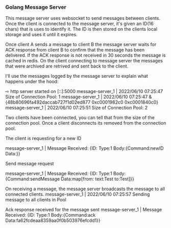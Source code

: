 ### Golang Message Server

This message server uses websocket to send messages between clients. Once the client is connected to the message server, it's given an ID(16 chars) that is uses to identify it. The ID is then stored on the clients local storage and uses it until it expires.

Once client A sends a message to client B the message server waits for ACK response from client B to confirm that the message has been delivered. If the ACK response is not received in 30 seconds the message is cached in redis. On the client connecting to message server the messages that were archived are retrived and sent back to the client.

I'll use the messages logged by the message server to explain what happens under the hood:

⇨ http server started on [::]:5000
message-server_1  | 2022/06/10 07:25:47 Size of Connection Pool:  1
message-server_1  | 2022/06/10 07:25:47 &{48b80696fa492daccab727f1d02ed877 0xc0001982c0 0xc0001840c0}
message-server_1  | 2022/06/10 07:25:51 Size of Connection Pool:  2

Two clients have been connected, you can tell that from the size of the connection pool. Once a client disconnects its removed from the connection pool.

The client is requesting for a new ID

message-server_1  | Message Received: {ID: Type:1 Body:{Command:newID Data:<nil>}}

Send message request

message-server_1  | Message Received: {ID: Type:1 Body:{Command:sendMessage Data:map[from: text:Test to:Test]}}

On receiving a message, the message server broadcasts the message to all connected clients.
message-server_1  | 2022/06/10 07:25:57 Sending message to all clients in Pool

Ack response received for the message sent
message-server_1  | Message Received: {ID: Type:1 Body:{Command:ack Data:fa62fcdeaa8359aa0f0b503976efcdd1}}
